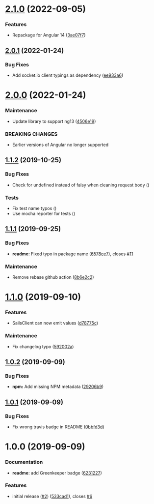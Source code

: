 # [2.1.0](https://github.com/Alorel/ngx-sails/compare/2.0.1...2.1.0) (2022-09-05)


### Features

* Repackage for Angular 14 ([3ae07f7](https://github.com/Alorel/ngx-sails/commit/3ae07f7c3f255d43d16ec5f7572c27270e6a0753))

## [2.0.1](https://github.com/Alorel/ngx-sails/compare/2.0.0...2.0.1) (2022-01-24)


### Bug Fixes

* Add socket.io client typings as dependency ([ee933a6](https://github.com/Alorel/ngx-sails/commit/ee933a67ca4f4a3c863d195638201e88add6746a))

# [2.0.0](https://github.com/Alorel/ngx-sails/compare/1.1.2...2.0.0) (2022-01-24)


### Maintenance

* Update library to support ng13 ([4506e19](https://github.com/Alorel/ngx-sails/commit/4506e19d5a167b7035c6dde13eb63727f1ae5e30))


### BREAKING CHANGES

* Earlier versions of Angular no longer supported

## [1.1.2](https://github.com/Alorel/ngx-sails/compare/1.1.1...1.1.2) (2019-10-25)


### Bug Fixes

* Check for undefined instead of falsy when cleaning request body ([](https://github.com/Alorel/ngx-sails/commit/d7acf51))


### Tests

* Fix test name typos ([](https://github.com/Alorel/ngx-sails/commit/e06fcf7))
* Use mocha reporter for tests ([](https://github.com/Alorel/ngx-sails/commit/1407eef))

## [1.1.1](https://github.com/Alorel/ngx-sails/compare/1.1.0...1.1.1) (2019-09-25)


### Bug Fixes

* **readme:** Fixed typo in package name ([6578ce7](https://github.com/Alorel/ngx-sails/commit/6578ce7)), closes [#11](https://github.com/Alorel/ngx-sails/issues/11)


### Maintenance

* Remove rebase github action ([8b6e2c2](https://github.com/Alorel/ngx-sails/commit/8b6e2c2))

# [1.1.0](https://github.com/Alorel/ngx-sails/compare/1.0.2...1.1.0) (2019-09-10)


### Features

* SailsClient can now emit values ([d78775c](https://github.com/Alorel/ngx-sails/commit/d78775c))


### Maintenance

* Fix changelog typo ([592002a](https://github.com/Alorel/ngx-sails/commit/592002a))

## [1.0.2](https://github.com/Alorel/ngx-sails/compare/1.0.1...1.0.2) (2019-09-09)


### Bug Fixes

* **npm:** Add missing NPM metadata ([29206b9](https://github.com/Alorel/ngx-sails/commit/29206b9))

## [1.0.1](https://github.com/Alorel/ngx-sails/compare/1.0.0...1.0.1) (2019-09-09)


### Bug Fixes

* Fix wrong travis badge in README ([0bbfd3d](https://github.com/Alorel/ngx-sails/commit/0bbfd3d))

# 1.0.0 (2019-09-09)


### Documentation

* **readme:** add Greenkeeper badge ([6231227](https://github.com/Alorel/ngx-sails/commit/6231227))


### Features

* initial release ([#2](https://github.com/Alorel/ngx-sails/issues/2)) ([533cad1](https://github.com/Alorel/ngx-sails/commit/533cad1)), closes [#6](https://github.com/Alorel/ngx-sails/issues/6)

